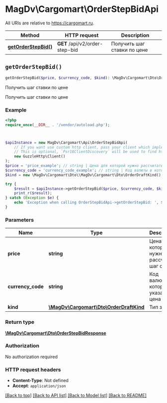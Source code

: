 # MagDv\Cargomart\OrderStepBidApi

All URIs are relative to https://cargomart.ru.

Method | HTTP request | Description
------------- | ------------- | -------------
[**getOrderStepBid()**](OrderStepBidApi.md#getOrderStepBid) | **GET** /api/v2/order-step-bid | Получить шаг ставки по цене


## `getOrderStepBid()`

```php
getOrderStepBid($price, $currency_code, $kind): \MagDv\Cargomart\Dto\OrderStepBidResponse
```

Получить шаг ставки по цене

Получить шаг ставки по цене

### Example

```php
<?php
require_once(__DIR__ . '/vendor/autoload.php');



$apiInstance = new MagDv\Cargomart\Api\OrderStepBidApi(
    // If you want use custom http client, pass your client which implements `Psr\Http\Client\ClientInterface`.
    // This is optional, `Psr18ClientDiscovery` will be used to find http client. For instance `GuzzleHttp\Client` implements that interface
    new GuzzleHttp\Client()
);
$price = 'price_example'; // string | Цена для которой нужно рассчитать шаг ставки
$currency_code = 'currency_code_example'; // string | Код валюты в которой указана цена
$kind = new \MagDv\Cargomart\Dto\\MagDv\Cargomart\Dto\OrderDraftKind(); // \MagDv\Cargomart\Dto\OrderDraftKind | Тип заказа

try {
    $result = $apiInstance->getOrderStepBid($price, $currency_code, $kind);
    print_r($result);
} catch (Exception $e) {
    echo 'Exception when calling OrderStepBidApi->getOrderStepBid: ', $e->getMessage(), PHP_EOL;
}
```

### Parameters

Name | Type | Description  | Notes
------------- | ------------- | ------------- | -------------
 **price** | **string**| Цена для которой нужно рассчитать шаг ставки |
 **currency_code** | **string**| Код валюты в которой указана цена |
 **kind** | [**\MagDv\Cargomart\Dto\OrderDraftKind**](../Model/.md)| Тип заказа |

### Return type

[**\MagDv\Cargomart\Dto\OrderStepBidResponse**](../Model/OrderStepBidResponse.md)

### Authorization

No authorization required

### HTTP request headers

- **Content-Type**: Not defined
- **Accept**: `application/json`

[[Back to top]](#) [[Back to API list]](../../README.md#endpoints)
[[Back to Model list]](../../README.md#models)
[[Back to README]](../../README.md)
